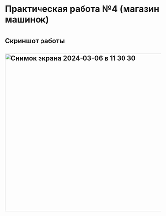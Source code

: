 <h1>Практическая работа №4 (магазин машинок)<h1>
<h2>Скриншот работы<h2>
<img width="509" alt="Снимок экрана 2024-03-06 в 11 30 30" src="https://github.com/Dasheeer/lab_2_shkaf/assets/140635378/018c2116-469d-4d6d-b862-6b1a7769e2a7">
